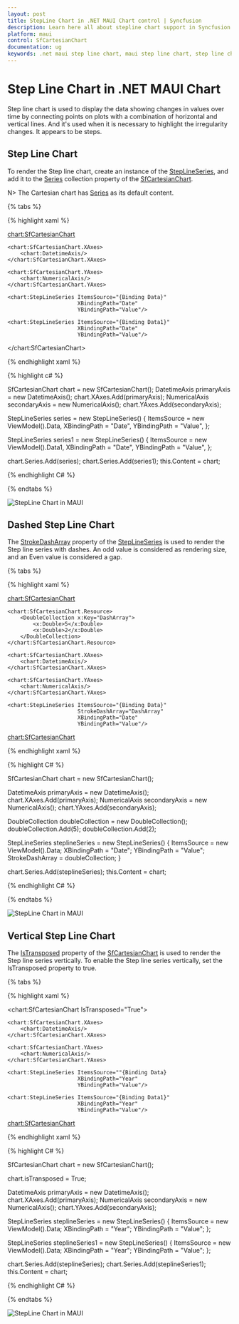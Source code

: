 ```yaml
---
layout: post
title: StepLine Chart in .NET MAUI Chart control | Syncfusion
description: Learn here all about stepline chart support in Syncfusion .NET MAUI Chart (SfCartesianChart) control.
platform: maui
control: SfCartesianChart
documentation: ug
keywords: .net maui step line chart, maui step line chart, step line chart customization .net maui, syncfusion maui step line chart, cartesian step line chart maui, .net maui chart step line visualization.
---
```


# Step Line Chart in .NET MAUI Chart

Step line chart is used to display the data showing changes in values over time by connecting points on plots with a combination of horizontal and vertical lines. And it's used when it is necessary to highlight the irregularity changes. It appears to be steps.

## Step Line Chart

To render the Step line chart, create an instance of the [StepLineSeries](https://help.syncfusion.com/cr/maui/Syncfusion.Maui.Charts.StepLineSeries.html), and add it to the [Series](https://help.syncfusion.com/cr/maui/Syncfusion.Maui.Charts.SfCartesianChart.html#Syncfusion_Maui_Charts_SfCartesianChart_Series) collection property of the [SfCartesianChart](https://help.syncfusion.com/cr/maui/Syncfusion.Maui.Charts.SfCartesianChart.html).

N> The Cartesian chart has [Series](https://help.syncfusion.com/cr/maui/Syncfusion.Maui.Charts.SfCartesianChart.html#Syncfusion_Maui_Charts_SfCartesianChart_Series) as its default content.

{% tabs %}

{% highlight xaml %}

<chart:SfCartesianChart>

    <chart:SfCartesianChart.XAxes>
        <chart:DatetimeAxis/>
    </chart:SfCartesianChart.XAxes>

    <chart:SfCartesianChart.YAxes>
        <chart:NumericalAxis/>
    </chart:SfCartesianChart.YAxes>   

    <chart:StepLineSeries ItemsSource="{Binding Data}"
                          XBindingPath="Date"
                          YBindingPath="Value"/>

    <chart:StepLineSeries ItemsSource="{Binding Data1}"
                          XBindingPath="Date"
                          YBindingPath="Value"/>

</chart:SfCartesianChart>

{% endhighlight xaml %}

{% highlight c# %}

SfCartesianChart chart = new SfCartesianChart();
DatetimeAxis primaryAxis = new DatetimeAxis();
chart.XAxes.Add(primaryAxis);
NumericalAxis secondaryAxis = new NumericalAxis();
chart.YAxes.Add(secondaryAxis);

StepLineSeries series = new StepLineSeries()
{
    ItemsSource = new ViewModel().Data,
    XBindingPath = "Date",
    YBindingPath = "Value",
};

StepLineSeries series1 = new StepLineSeries()
{
    ItemsSource = new ViewModel().Data1,
    XBindingPath = "Date",
    YBindingPath = "Value",
};

chart.Series.Add(series);
chart.Series.Add(series1);
this.Content = chart;

{% endhighlight C# %}

{% endtabs %}

![StepLine Chart in MAUI](Chart-types-images/StepLineChart.png)

## Dashed Step Line Chart

The [StrokeDashArray](https://help.syncfusion.com/cr/maui/Syncfusion.Maui.Charts.LineSeries.html#Syncfusion_Maui_Charts_LineSeries_StrokeDashArray) property of the [StepLineSeries](https://help.syncfusion.com/cr/maui/Syncfusion.Maui.Charts.StepLineSeries.html) is used to render the Step line series with dashes. An odd value is considered as rendering size, and an Even value is considered a gap.

{% tabs %}

{% highlight xaml %}

<chart:SfCartesianChart>

    <chart:SfCartesianChart.Resource>
        <DoubleCollection x:Key="DashArray">
            <x:Double>5</x:Double>
            <x:Double>2</x:Double>
        </DoubleCollection>
    </chart:SfCartesianChart.Resource>

    <chart:SfCartesianChart.XAxes>
        <chart:DatetimeAxis/>
    </chart:SfCartesianChart.XAxes>

    <chart:SfCartesianChart.YAxes>
        <chart:NumericalAxis/>
    </chart:SfCartesianChart.YAxes>   

    <chart:StepLineSeries ItemsSource="{Binding Data}"
                          StrokeDashArray="DashArray"
                          XBindingPath="Date"
                          YBindingPath="Value"/>

<chart:SfCartesianChart>

{% endhighlight xaml %}

{% highlight C# %}

SfCartesianChart chart = new SfCartesianChart();

DatetimeAxis primaryAxis = new DatetimeAxis();
chart.XAxes.Add(primaryAxis);
NumericalAxis secondaryAxis = new NumericalAxis();
chart.YAxes.Add(secondaryAxis);

DoubleCollection doubleCollection = new DoubleCollection();
doubleCollection.Add(5);
doubleCollection.Add(2);

StepLineSeries steplineSeries = new StepLineSeries()
{
    ItemsSource = new ViewModel().Data;
    XBindingPath = "Date";
    YBindingPath = "Value";
    StrokeDashArray = doubleCollection;
}

chart.Series.Add(steplineSeries);
this.Content = chart;

{% endhighlight C# %}

{% endtabs %}

![StepLine Chart in MAUI](Chart-types-images/DashedStepLine.png)

## Vertical Step Line Chart 

The [IsTransposed](https://help.syncfusion.com/cr/maui/Syncfusion.Maui.Charts.SfCartesianChart.html#Syncfusion_Maui_Charts_SfCartesianChart_IsTransposedProperty) property of the [SfCartesianChart](https://help.syncfusion.com/cr/maui/Syncfusion.Maui.Charts.SfCartesianChart.html) is used to render the Step line series vertically. To enable the Step line series vertically, set the IsTransposed property to true.

{% tabs %}

{% highlight xaml %}

<chart:SfCartesianChart IsTransposed="True">

    <chart:SfCartesianChart.XAxes>
        <chart:DatetimeAxis/>
    </chart:SfCartesianChart.XAxes>

    <chart:SfCartesianChart.YAxes>
        <chart:NumericalAxis/>
    </chart:SfCartesianChart.YAxes>   

    <chart:StepLineSeries ItemsSource=""{Binding Data}
                          XBindingPath="Year"
                          YBindingPath="Value"/>

    <chart:StepLineSeries ItemsSource="{Binding Data1}"
                          XBindingPath="Year"
                          YBindingPath="Value"/>

<chart:SfCartesianChart>

{% endhighlight xaml %}

{% highlight C# %}

SfCartesianChart chart = new SfCartesianChart();

chart.isTransposed = True;

DatetimeAxis primaryAxis = new DatetimeAxis();
chart.XAxes.Add(primaryAxis);
NumericalAxis secondaryAxis = new NumericalAxis();
chart.YAxes.Add(secondaryAxis);

StepLineSeries steplineSeries = new StepLineSeries()
{
    ItemsSource = new ViewModel().Data;
    XBindingPath = "Year";
    YBindingPath = "Value";
};

StepLineSeries steplineSeries1 = new StepLineSeries()
{
    ItemsSource = new ViewModel().Data;
    XBindingPath = "Year";
    YBindingPath = "Value";
};

chart.Series.Add(steplineSeries);
chart.Series.Add(steplineSeries1);
this.Content = chart;

{% endhighlight C# %}

{% endtabs %}

![StepLine Chart in MAUI](Chart-types-images/VerticalStepLine.png)